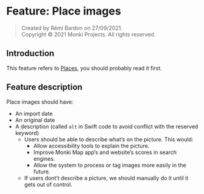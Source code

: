 # Feature: Place images

> Created by Rémi Bardon on 27/09/2021.  
> Copyright © 2021 Monki Projects. All rights reserved.

## Introduction

This feature refers to [Places](./feature-places.md), you should probably read it first.

## Feature description

Place images should have:

* An import date
* An original date
* A description (called `alt` in Swift code to avoid conflict with the reserved keyword)
  * Users should be able to describe what’s on the picture. This would:
    * Allow accessibility tools to explain the picture.
    * Improve Monki Map app’s and website’s scores in search engines.
    * Allow the system to process or tag images more easily in the future.
  * If users dont’t describe a picture, we should manually do it until it gets out of control.
